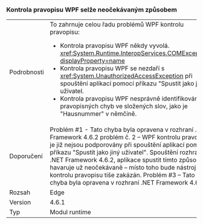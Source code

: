 ### <a name="wpf-spell-checking-fails-in-unexpected-ways"></a>Kontrola pravopisu WPF selže neočekávaným způsobem

|   |   |
|---|---|
|Podrobnosti|To zahrnuje celou řadu problémů WPF kontrolu pravopisu:<ul><li>Kontrola pravopisu WPF někdy vyvolá. <xref:System.Runtime.InteropServices.COMException?displayProperty=name></li><li>Kontrola pravopisu WPF se nezdaří s <xref:System.UnauthorizedAccessException> při spouštění aplikací pomocí příkazu "Spustit jako jiný uživatel.</li><li>Kontrola pravopisu WPF nesprávně identifikován pravopisných chyb ve složených slov, jako je "Hausnummer" v němčině.</li></ul>|
|Doporučení|Problém #1 - Tato chyba byla opravena v rozhraní .NET Framework 4.6.2 problém č. 2 – WPF kontrolu pravopisu je již nejsou podporovány při spouštění aplikací pomocí příkazu "Spustit jako jiný uživatel". Spouštění rozhraní .NET Framework 4.6.2, aplikace spustit tímto způsobem havaruje už neočekávaně – místo toho bude nástroj pro kontrolu pravopisu tiše zakázán. Problém #3 – Tato chyba byla opravena v rozhraní .NET Framework 4.6.2.|
|Rozsah|Edge|
|Version|4.6.1|
|Typ|Modul runtime|

